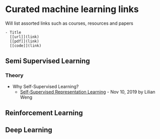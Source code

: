 # Curated machine learning links

Will list assorted links such as courses, resources and papers 

```
- Title
  [[url]](link) 
  [[pdf]](link) 
  [[code]](link)
```

## Semi Supervised Learning

### Theory
- Why Self-Supervised Learning?
    - [Self-Supervised Representation Learning](https://lilianweng.github.io/lil-log/2019/11/10/self-supervised-learning.html) - Nov 10, 2019 by Lilian Weng  

## Reinforcement Learning

## Deep Learning
